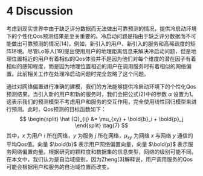 # 4 Discussion

考虑到现实世界中由于缺乏评分数据而无法做出可靠预测的情况，提供冷启动环境下的个性化Qos预测结果是至关重要的。冷启动问题是指由于缺乏评分数据而不可能做出可靠预测的情况[14]，例如，新引入的用户、新引入的服务和高稀疏度的矩阵环境。尽管Lo等人[19]提出使用用户的地理距离信息来解决冷启动问题，但是地理位置相近的用户有着相似的Qos体验并不是因为他们对每个维度的潜在因子有着相似的感知程度，而是因为地理位置相近的用户在调用服务时有着相似的网络偏置。此前相关工作在处理冷启动问题时完全忽略了这个问题。

通过对网络偏置进行准确的建模，我们的方法能够提供冷启动环境下的个性化Qos预测结果。当引入新的用户和新的服务时，我们会把公式(2)中的参数 $\alpha$ 设置为1。这表示我们的预测模型不考虑用户和服务的交互作用，完全使用线性回归模型来进行预测。此时，Qos预测的目标函数如下：
$$
\begin{split}
\hat {Q}_{ij} &= \mu_{xy} + \bold{b}_i + \bold{p}_j
\end{split}
\tag{7}
$$
其中，$x$ 为用户 $i$ 所在网络，$y$ 为服务 $j$ 所在网络，$\mu_{xy}$ 为网络 $x$ 与网络 $y$ 通信的平均Qos值。向量 $\bold{b}$ 表示用户网络偏置向量，向量 $\bold{p}$ 表示服务网络偏置向量。根据研究的颗粒度和数据集的信息类型，网络的级别可能不同。在本文中，我们认为是自治域级别，因为Zheng[3]解释说，用户调用服务的Qos可能会根据用户和服务的自治域位置而改变。

